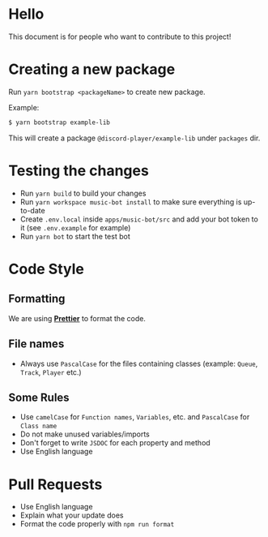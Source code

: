 # Hello
This document is for people who want to contribute to this project!

# Creating a new package

Run `yarn bootstrap <packageName>` to create new package.

Example:

```sh
$ yarn bootstrap example-lib
```

This will create a package `@discord-player/example-lib` under `packages` dir.

# Testing the changes

* Run `yarn build` to build your changes
* Run `yarn workspace music-bot install` to make sure everything is up-to-date
* Create `.env.local` inside `apps/music-bot/src` and add your bot token to it (see `.env.example` for example)
* Run `yarn bot` to start the test bot

# Code Style

## Formatting
We are using **[Prettier](https://prettier.io)** to format the code.

## File names
- Always use `PascalCase` for the files containing classes (example: `Queue`, `Track`, `Player` etc.)

## Some Rules
- Use `camelCase` for `Function names`, `Variables`, etc. and `PascalCase` for `Class name`
- Do not make unused variables/imports
- Don't forget to write `JSDOC` for each property and method
- Use English language

# Pull Requests
- Use English language
- Explain what your update does
- Format the code properly with `npm run format`